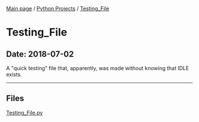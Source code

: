 [Main page](/) / [Python Projects](/python) / [Testing_File](/python/2018-07-02_Testing_File)

# Testing_File

## Date: 2018-07-02

A "quick testing" file that, apparently, was made without knowing that IDLE exists.

-----

## Files

[Testing_File.py](Testing_File.py)
